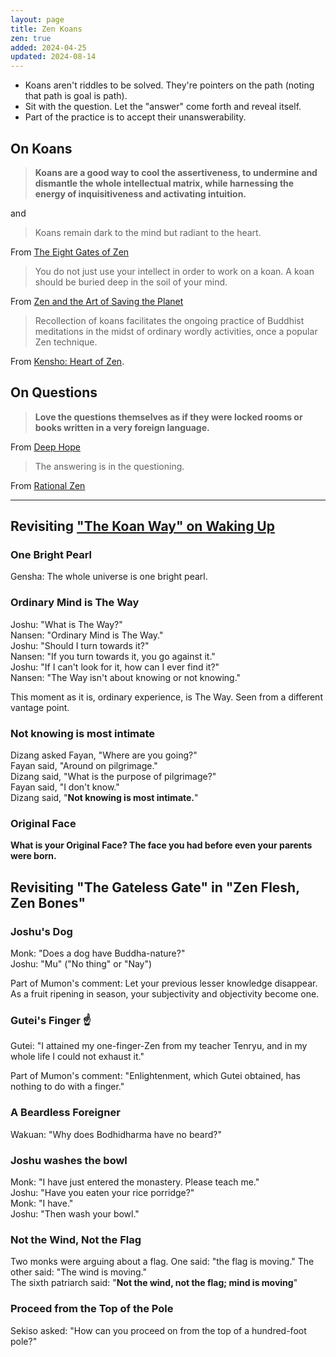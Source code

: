 ```yaml
---
layout: page
title: Zen Koans
zen: true
added: 2024-04-25
updated: 2024-08-14
---
```

 
- Koans aren't riddles to be solved. They're pointers on the path (noting that path is goal is path).
- Sit with the question. Let the "answer" come forth and reveal itself.
- Part of the practice is to accept their unanswerability.

## On Koans

> **Koans are a good way to cool the assertiveness, to undermine and dismantle the whole intellectual matrix, while harnessing the energy of inquisitiveness and activating intuition.**

and

> Koans remain dark to the mind but radiant to the heart.

From [The Eight Gates of Zen](/thinking/zen/the-eight-gates-of-zen/)

> You do not just use your intellect in order to work on a koan. A koan should be buried deep in the soil of your mind.

From [Zen and the Art of Saving the Planet](/thinking/zen/zen-and-the-art-of-saving-the-planet/)

> Recollection of koans facilitates the ongoing practice of Buddhist meditations in the midst of ordinary wordly activities, once a popular Zen technique.

From [Kensho: Heart of Zen](/thinking/zen/kensho-heart-of-zen/).

## On Questions

> **Love the questions themselves as if they were locked rooms or books written in a very foreign language.**

From [Deep Hope](/thinking/zen/deep-hope/)

> The answering is in the questioning.

From [Rational Zen](/thinking/zen/rational-zen/)

---

## Revisiting ["The Koan Way" on Waking Up](https://app.wakingup.com/practice/the-koan-way)

### One Bright Pearl

Gensha: The whole universe is one bright pearl.

### Ordinary Mind is The Way

Joshu: "What is The Way?"<br>
Nansen: "Ordinary Mind is The Way." <br>
Joshu: "Should I turn towards it?"<br>
Nansen: "If you turn towards it, you go against it."<br>
Joshu: "If I can't look for it, how can I ever find it?"<br>
Nansen: "The Way isn't about knowing or not knowing."

This moment as it is, ordinary experience, is The Way. Seen from a different vantage point.

### Not knowing is most intimate

Dizang asked Fayan, "Where are you going?"<br>
Fayan said, "Around on pilgrimage."<br>
Dizang said, "What is the purpose of pilgrimage?"<br>
Fayan said, "I don't know."<br>
Dizang said, "**Not knowing is most intimate.**"

### Original Face

**What is your Original Face? The face you had before even your parents were born.**

## Revisiting "The Gateless Gate" in "Zen Flesh, Zen Bones"

### Joshu's Dog

Monk: "Does a dog have Buddha-nature?"<br>
Joshu: "Mu" ("No thing" or "Nay")

Part of Mumon's comment: Let your previous lesser knowledge disappear. As a fruit ripening in season, your subjectivity and objectivity become one.

### Gutei's Finger ☝️

Gutei: "I attained my one-finger-Zen from my teacher Tenryu, and in my whole life I could not exhaust it."

Part of Mumon's comment: "Enlightenment, which Gutei obtained, has nothing to do with a finger."

### A Beardless Foreigner

Wakuan: "Why does Bodhidharma have no beard?"

### Joshu washes the bowl

Monk: "I have just entered the monastery. Please teach me."<br>
Joshu: "Have you eaten your rice porridge?"<br>
Monk: "I have."<br>
Joshu: "Then wash your bowl."

### Not the Wind, Not the Flag

Two monks were arguing about a flag. One said: "the flag is moving." The other said: "The wind is moving."<br>The sixth patriarch said: "**Not the wind, not the flag; mind is moving**"

### Proceed from the Top of the Pole

Sekiso asked: "How can you proceed on from the top of a hundred-foot pole?"